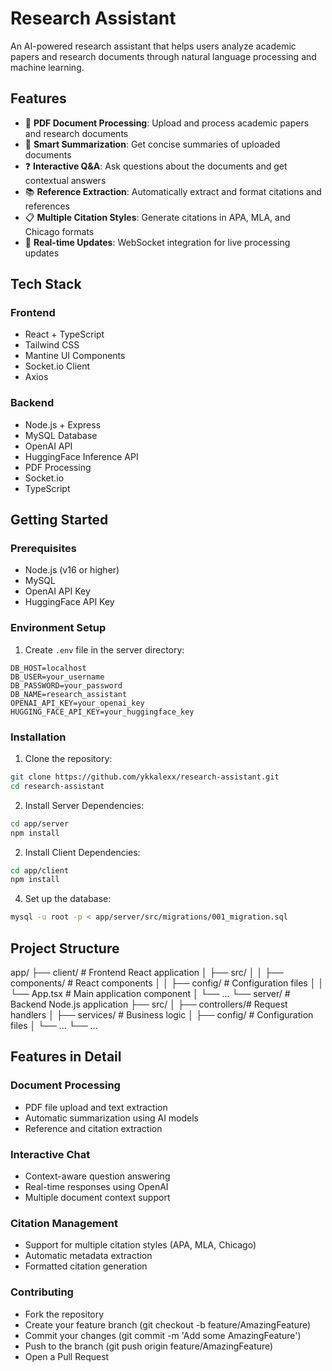 # Research Assistant

An AI-powered research assistant that helps users analyze academic papers and research documents through natural language processing and machine learning.

## Features

- 📄 **PDF Document Processing**: Upload and process academic papers and research documents
- 📝 **Smart Summarization**: Get concise summaries of uploaded documents
- ❓ **Interactive Q&A**: Ask questions about the documents and get contextual answers
- 📚 **Reference Extraction**: Automatically extract and format citations and references
- 📋 **Multiple Citation Styles**: Generate citations in APA, MLA, and Chicago formats
- 🔄 **Real-time Updates**: WebSocket integration for live processing updates

## Tech Stack

### Frontend

- React + TypeScript
- Tailwind CSS
- Mantine UI Components
- Socket.io Client
- Axios

### Backend

- Node.js + Express
- MySQL Database
- OpenAI API
- HuggingFace Inference API
- PDF Processing
- Socket.io
- TypeScript

## Getting Started

### Prerequisites

- Node.js (v16 or higher)
- MySQL
- OpenAI API Key
- HuggingFace API Key

### Environment Setup

1. Create `.env` file in the server directory:

```env
DB_HOST=localhost
DB_USER=your_username
DB_PASSWORD=your_password
DB_NAME=research_assistant
OPENAI_API_KEY=your_openai_key
HUGGING_FACE_API_KEY=your_huggingface_key
```

### Installation

1. Clone the repository:

```bash
git clone https://github.com/ykkalexx/research-assistant.git
cd research-assistant
```

2. Install Server Dependencies:

```bash
cd app/server
npm install
```

2. Install Client Dependencies:

```bash
cd app/client
npm install
```

4. Set up the database:

```bash
mysql -u root -p < app/server/src/migrations/001_migration.sql
```

## Project Structure

app/
├── client/ # Frontend React application
│ ├── src/
│ │ ├── components/ # React components
│ │ ├── config/ # Configuration files
│ │ └── App.tsx # Main application component
│ └── ...
└── server/ # Backend Node.js application
├── src/
│ ├── controllers/# Request handlers
│ ├── services/ # Business logic
│ ├── config/ # Configuration files
│ └── ...
└── ...

## Features in Detail

### Document Processing

- PDF file upload and text extraction
- Automatic summarization using AI models
- Reference and citation extraction

### Interactive Chat

- Context-aware question answering
- Real-time responses using OpenAI
- Multiple document context support

### Citation Management

- Support for multiple citation styles (APA, MLA, Chicago)
- Automatic metadata extraction
- Formatted citation generation

### Contributing

- Fork the repository
- Create your feature branch (git checkout -b feature/AmazingFeature)
- Commit your changes (git commit -m 'Add some AmazingFeature')
- Push to the branch (git push origin feature/AmazingFeature)
- Open a Pull Request
